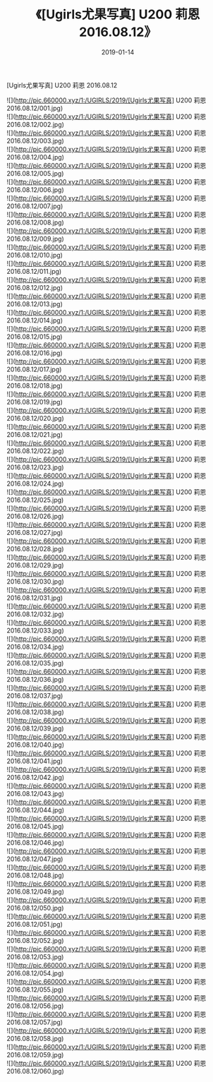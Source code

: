 ﻿---
layout: post
title:  《[Ugirls尤果写真] U200 莉恩 2016.08.12》
date:   2019-01-14
img: http://pic.660000.xyz/1:/UGIRLS/2019/[Ugirls尤果写真] U200 莉恩 2016.08.12/000.jpg
categories: [美女, 清纯, 唯美]
---

[Ugirls尤果写真] U200 莉恩 2016.08.12

 ![](http://pic.660000.xyz/1:/UGIRLS/2019/[Ugirls尤果写真] U200 莉恩 2016.08.12/001.jpg) <br>![](http://pic.660000.xyz/1:/UGIRLS/2019/[Ugirls尤果写真] U200 莉恩 2016.08.12/002.jpg) <br>![](http://pic.660000.xyz/1:/UGIRLS/2019/[Ugirls尤果写真] U200 莉恩 2016.08.12/003.jpg) <br>![](http://pic.660000.xyz/1:/UGIRLS/2019/[Ugirls尤果写真] U200 莉恩 2016.08.12/004.jpg) <br>![](http://pic.660000.xyz/1:/UGIRLS/2019/[Ugirls尤果写真] U200 莉恩 2016.08.12/005.jpg) <br>![](http://pic.660000.xyz/1:/UGIRLS/2019/[Ugirls尤果写真] U200 莉恩 2016.08.12/006.jpg) <br>![](http://pic.660000.xyz/1:/UGIRLS/2019/[Ugirls尤果写真] U200 莉恩 2016.08.12/007.jpg) <br>![](http://pic.660000.xyz/1:/UGIRLS/2019/[Ugirls尤果写真] U200 莉恩 2016.08.12/008.jpg) <br>![](http://pic.660000.xyz/1:/UGIRLS/2019/[Ugirls尤果写真] U200 莉恩 2016.08.12/009.jpg) <br>![](http://pic.660000.xyz/1:/UGIRLS/2019/[Ugirls尤果写真] U200 莉恩 2016.08.12/010.jpg) <br>![](http://pic.660000.xyz/1:/UGIRLS/2019/[Ugirls尤果写真] U200 莉恩 2016.08.12/011.jpg) <br>![](http://pic.660000.xyz/1:/UGIRLS/2019/[Ugirls尤果写真] U200 莉恩 2016.08.12/012.jpg) <br>![](http://pic.660000.xyz/1:/UGIRLS/2019/[Ugirls尤果写真] U200 莉恩 2016.08.12/013.jpg) <br>![](http://pic.660000.xyz/1:/UGIRLS/2019/[Ugirls尤果写真] U200 莉恩 2016.08.12/014.jpg) <br>![](http://pic.660000.xyz/1:/UGIRLS/2019/[Ugirls尤果写真] U200 莉恩 2016.08.12/015.jpg) <br>![](http://pic.660000.xyz/1:/UGIRLS/2019/[Ugirls尤果写真] U200 莉恩 2016.08.12/016.jpg) <br>![](http://pic.660000.xyz/1:/UGIRLS/2019/[Ugirls尤果写真] U200 莉恩 2016.08.12/017.jpg) <br>![](http://pic.660000.xyz/1:/UGIRLS/2019/[Ugirls尤果写真] U200 莉恩 2016.08.12/018.jpg) <br>![](http://pic.660000.xyz/1:/UGIRLS/2019/[Ugirls尤果写真] U200 莉恩 2016.08.12/019.jpg) <br>![](http://pic.660000.xyz/1:/UGIRLS/2019/[Ugirls尤果写真] U200 莉恩 2016.08.12/020.jpg) <br>![](http://pic.660000.xyz/1:/UGIRLS/2019/[Ugirls尤果写真] U200 莉恩 2016.08.12/021.jpg) <br>![](http://pic.660000.xyz/1:/UGIRLS/2019/[Ugirls尤果写真] U200 莉恩 2016.08.12/022.jpg) <br>![](http://pic.660000.xyz/1:/UGIRLS/2019/[Ugirls尤果写真] U200 莉恩 2016.08.12/023.jpg) <br>![](http://pic.660000.xyz/1:/UGIRLS/2019/[Ugirls尤果写真] U200 莉恩 2016.08.12/024.jpg) <br>![](http://pic.660000.xyz/1:/UGIRLS/2019/[Ugirls尤果写真] U200 莉恩 2016.08.12/025.jpg) <br>![](http://pic.660000.xyz/1:/UGIRLS/2019/[Ugirls尤果写真] U200 莉恩 2016.08.12/026.jpg) <br>![](http://pic.660000.xyz/1:/UGIRLS/2019/[Ugirls尤果写真] U200 莉恩 2016.08.12/027.jpg) <br>![](http://pic.660000.xyz/1:/UGIRLS/2019/[Ugirls尤果写真] U200 莉恩 2016.08.12/028.jpg) <br>![](http://pic.660000.xyz/1:/UGIRLS/2019/[Ugirls尤果写真] U200 莉恩 2016.08.12/029.jpg) <br>![](http://pic.660000.xyz/1:/UGIRLS/2019/[Ugirls尤果写真] U200 莉恩 2016.08.12/030.jpg) <br>![](http://pic.660000.xyz/1:/UGIRLS/2019/[Ugirls尤果写真] U200 莉恩 2016.08.12/031.jpg) <br>![](http://pic.660000.xyz/1:/UGIRLS/2019/[Ugirls尤果写真] U200 莉恩 2016.08.12/032.jpg) <br>![](http://pic.660000.xyz/1:/UGIRLS/2019/[Ugirls尤果写真] U200 莉恩 2016.08.12/033.jpg) <br>![](http://pic.660000.xyz/1:/UGIRLS/2019/[Ugirls尤果写真] U200 莉恩 2016.08.12/034.jpg) <br>![](http://pic.660000.xyz/1:/UGIRLS/2019/[Ugirls尤果写真] U200 莉恩 2016.08.12/035.jpg) <br>![](http://pic.660000.xyz/1:/UGIRLS/2019/[Ugirls尤果写真] U200 莉恩 2016.08.12/036.jpg) <br>![](http://pic.660000.xyz/1:/UGIRLS/2019/[Ugirls尤果写真] U200 莉恩 2016.08.12/037.jpg) <br>![](http://pic.660000.xyz/1:/UGIRLS/2019/[Ugirls尤果写真] U200 莉恩 2016.08.12/038.jpg) <br>![](http://pic.660000.xyz/1:/UGIRLS/2019/[Ugirls尤果写真] U200 莉恩 2016.08.12/039.jpg) <br>![](http://pic.660000.xyz/1:/UGIRLS/2019/[Ugirls尤果写真] U200 莉恩 2016.08.12/040.jpg) <br>![](http://pic.660000.xyz/1:/UGIRLS/2019/[Ugirls尤果写真] U200 莉恩 2016.08.12/041.jpg) <br>![](http://pic.660000.xyz/1:/UGIRLS/2019/[Ugirls尤果写真] U200 莉恩 2016.08.12/042.jpg) <br>![](http://pic.660000.xyz/1:/UGIRLS/2019/[Ugirls尤果写真] U200 莉恩 2016.08.12/043.jpg) <br>![](http://pic.660000.xyz/1:/UGIRLS/2019/[Ugirls尤果写真] U200 莉恩 2016.08.12/044.jpg) <br>![](http://pic.660000.xyz/1:/UGIRLS/2019/[Ugirls尤果写真] U200 莉恩 2016.08.12/045.jpg) <br>![](http://pic.660000.xyz/1:/UGIRLS/2019/[Ugirls尤果写真] U200 莉恩 2016.08.12/046.jpg) <br>![](http://pic.660000.xyz/1:/UGIRLS/2019/[Ugirls尤果写真] U200 莉恩 2016.08.12/047.jpg) <br>![](http://pic.660000.xyz/1:/UGIRLS/2019/[Ugirls尤果写真] U200 莉恩 2016.08.12/048.jpg) <br>![](http://pic.660000.xyz/1:/UGIRLS/2019/[Ugirls尤果写真] U200 莉恩 2016.08.12/049.jpg) <br>![](http://pic.660000.xyz/1:/UGIRLS/2019/[Ugirls尤果写真] U200 莉恩 2016.08.12/050.jpg) <br>![](http://pic.660000.xyz/1:/UGIRLS/2019/[Ugirls尤果写真] U200 莉恩 2016.08.12/051.jpg) <br>![](http://pic.660000.xyz/1:/UGIRLS/2019/[Ugirls尤果写真] U200 莉恩 2016.08.12/052.jpg) <br>![](http://pic.660000.xyz/1:/UGIRLS/2019/[Ugirls尤果写真] U200 莉恩 2016.08.12/053.jpg) <br>![](http://pic.660000.xyz/1:/UGIRLS/2019/[Ugirls尤果写真] U200 莉恩 2016.08.12/054.jpg) <br>![](http://pic.660000.xyz/1:/UGIRLS/2019/[Ugirls尤果写真] U200 莉恩 2016.08.12/055.jpg) <br>![](http://pic.660000.xyz/1:/UGIRLS/2019/[Ugirls尤果写真] U200 莉恩 2016.08.12/056.jpg) <br>![](http://pic.660000.xyz/1:/UGIRLS/2019/[Ugirls尤果写真] U200 莉恩 2016.08.12/057.jpg) <br>![](http://pic.660000.xyz/1:/UGIRLS/2019/[Ugirls尤果写真] U200 莉恩 2016.08.12/058.jpg) <br>![](http://pic.660000.xyz/1:/UGIRLS/2019/[Ugirls尤果写真] U200 莉恩 2016.08.12/059.jpg) <br>![](http://pic.660000.xyz/1:/UGIRLS/2019/[Ugirls尤果写真] U200 莉恩 2016.08.12/060.jpg) <br>